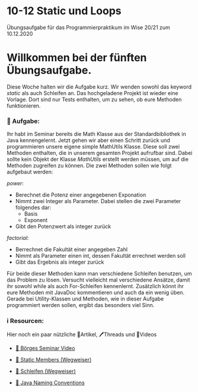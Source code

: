 # 10-12 Static und Loops
Übungsaufgabe für das Programmierpraktikum im Wise 20/21 zum 10.12.2020

# Willkommen bei der fünften Übungsaufgabe.

Diese Woche halten wir die Aufgabe kurz. Wir wenden sowohl das keyword *static* als auch Schleifen an. Das hochgeladene Projekt ist wieder eine Vorlage. Dort sind nur Tests enthalten, um zu sehen, ob eure Methoden funktionieren.

### 📝 Aufgabe:

Ihr habt im Seminar bereits die Math Klasse aus der Standardbibliothek in Java kennengelernt. Jetzt gehen wir aber einen Schritt zurück und programmieren unsere eigene simple MathUtils Klasse. Diese soll zwei Methoden enthalten, die in unserem gesamten Projekt aufrufbar sind. Dabei sollte kein Objekt der Klasse *MathUtils* erstellt werden müssen, um auf die Methoden zugreifen zu können.
Die zwei Methoden sollen wie folgt aufgebaut werden:

*power*:
- Berechnet die Potenz einer angegebenen Exponation
- Nimmt zwei Integer als Parameter. Dabei stellen die zwei Parameter folgendes dar:
    - Basis
    - Exponent
- Gibt den Potenzwert als integer zurück

*factorial*:
- Berrechnet die Fakultät einer angegeben Zahl
- Nimmt als Parameter einen int, dessen Fakultät errechnet werden soll
- Gibt das Ergebnis als integer zurück

Für beide dieser Methoden kann man verschiedene Schleifen benutzen, um das Problem zu lösen. Versucht vielleicht mal verschiedene Ansätze, damit ihr sowohl while als auch For-Schleifen kennenlernt. Zusätzlich könnt ihr eure Methoden mit JavaDoc kommentieren und auch da ein wenig üben. Gerade bei Utility-Klassen und Methoden, wie in dieser Aufgabe programmiert werden sollen, ergibt das besonders viel Sinn.

    
### ℹ️ Resourcen:
Hier noch ein paar nützliche 📃Artikel, 🖊️Threads und 🎥Videos

- [🎥 Börges Seminar Video](https://www.ilias.uni-koeln.de/ilias/ilias.php?ref_id=3638292&eid=8365d934-fb95-44f2-ac19-397d2e32f014&cmd=streamVideo&cmdClass=xoctplayergui&cmdNode=wn:os:17u:185&baseClass=ilrepositorygui)

- [📃 Static Members (Wegweiser)](https://dh-cologne.github.io/java-wegweiser/articles/Static-Members.html)
- [📃 Schleifen (Wegweiser)](https://dh-cologne.github.io/java-wegweiser/articles/Schleifen.html)

- [📃 Java Naming Conventions](https://github.com/DH-Cologne/java-wegweiser/blob/master/articles/Naming-Conventions.md)
